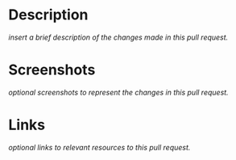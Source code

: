 # Description

*insert a brief description of the changes made in this pull request.*

# Screenshots

*optional screenshots to represent the changes in this pull request.*

# Links

*optional links to relevant resources to this pull request.*
